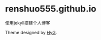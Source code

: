 # renshuo555.github.io
使用jekyll搭建个人博客

Theme designed by [HyG](https://github.com/Gaohaoyang/gaohaoyang.github.io).